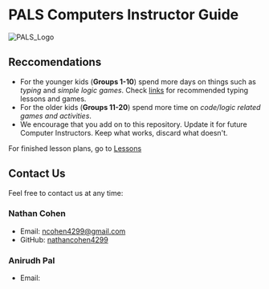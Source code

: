 # PALS Computers Instructor Guide
![PALS_Logo](/PALS_CS_2018/Assets/Misc/PALS.png)

## Reccomendations
* For the younger kids (**Groups 1-10**) spend more days on things such as _typing_ and _simple logic games_. Check [links](../Links.md) for recommended typing lessons and games.
* For the older kids (**Groups 11-20**) spend more time on _code/logic related games and activities_.
* We encourage that you add on to this repository. Update it for future Computer Instructors. Keep what works, discard what doesn't.

For finished lesson plans, go to [Lessons](./Lessons)

## Contact Us
Feel free to contact us at any time:
### Nathan Cohen
* Email: ncohen4299@gmail.com
* GitHub: [nathancohen4299](https://github.com/nathancohen4299)

### Anirudh Pal
* Email:

